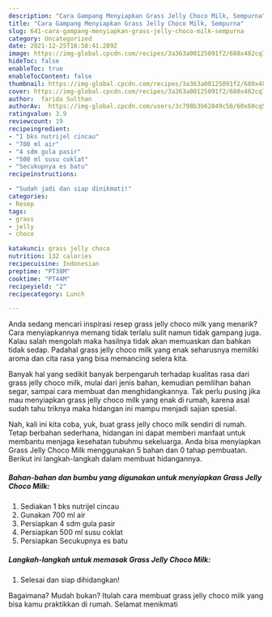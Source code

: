 ```yaml
---
description: "Cara Gampang Menyiapkan Grass Jelly Choco Milk, Sempurna"
title: "Cara Gampang Menyiapkan Grass Jelly Choco Milk, Sempurna"
slug: 641-cara-gampang-menyiapkan-grass-jelly-choco-milk-sempurna
category: Uncategorized
date: 2021-12-25T16:58:41.289Z
image: https://img-global.cpcdn.com/recipes/3a363a00125091f2/680x482cq70/grass-jelly-choco-milk-foto-resep-utama.jpg
hideToc: false
enableToc: true
enableTocContent: false
thumbnail: https://img-global.cpcdn.com/recipes/3a363a00125091f2/680x482cq70/grass-jelly-choco-milk-foto-resep-utama.jpg
cover: https://img-global.cpcdn.com/recipes/3a363a00125091f2/680x482cq70/grass-jelly-choco-milk-foto-resep-utama.jpg
author:  farida Sulthan
authorAv:  https://img-global.cpcdn.com/users/3c798b3b62849c56/60x60cq50/avatar.jpg
ratingvalue: 3.9
reviewcount: 19
recipeingredient:
- "1 bks nutrijel cincau"
- "700 ml air"
- "4 sdm gula pasir"
- "500 ml susu coklat"
- "Secukupnya es batu"
recipeinstructions:

- "Sudah jadi dan siap dinikmati!"
categories:
- Resep
tags:
- grass
- jelly
- choco

katakunci: grass jelly choco 
nutrition: 132 calories
recipecuisine: Indonesian
preptime: "PT38M"
cooktime: "PT44M"
recipeyield: "2"
recipecategory: Lunch

---
```



Anda sedang mencari inspirasi resep grass jelly choco milk yang menarik? Cara menyiapkannya memang tidak terlalu sulit namun tidak gampang juga. Kalau salah mengolah maka hasilnya tidak akan memuaskan dan bahkan tidak sedap. Padahal grass jelly choco milk yang enak seharusnya memiliki aroma dan cita rasa yang bisa memancing selera kita.


Banyak hal yang sedikit banyak berpengaruh terhadap kualitas rasa dari grass jelly choco milk, mulai dari jenis bahan, kemudian pemilihan bahan segar, sampai cara membuat dan menghidangkannya. Tak perlu pusing jika mau menyiapkan grass jelly choco milk yang enak di rumah, karena asal sudah tahu triknya maka hidangan ini mampu menjadi sajian spesial.




Nah, kali ini kita coba, yuk, buat grass jelly choco milk sendiri di rumah. Tetap berbahan sederhana, hidangan ini dapat memberi manfaat untuk membantu menjaga kesehatan tubuhmu sekeluarga. Anda bisa menyiapkan Grass Jelly Choco Milk menggunakan 5 bahan dan 0 tahap pembuatan. Berikut ini langkah-langkah dalam membuat hidangannya.

<!--inarticleads1-->

##### Bahan-bahan dan bumbu yang digunakan untuk menyiapkan Grass Jelly Choco Milk:

1. Sediakan 1 bks nutrijel cincau
1. Gunakan 700 ml air
1. Persiapkan 4 sdm gula pasir
1. Persiapkan 500 ml susu coklat
1. Persiapkan Secukupnya es batu




<!--inarticleads2-->

##### Langkah-langkah untuk memasak Grass Jelly Choco Milk:


1. Selesai dan siap dihidangkan!



Bagaimana? Mudah bukan? Itulah cara membuat grass jelly choco milk yang bisa kamu praktikkan di rumah. Selamat menikmati
